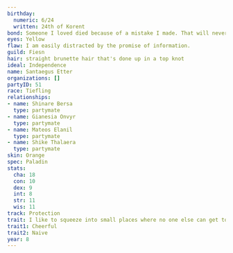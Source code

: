 ```yaml
---
birthday:
  numeric: 6/24
  written: 24th of Korent
bond: Someone I loved died because of a mistake I made. That will never happen again.
eyes: Yellow
flaw: I am easily distracted by the promise of information.
guild: Fiesn
hair: straight brunette hair that's done up in a top knot
ideal: Independence
name: Santaegus Etter
organizations: []
partyID: 51
race: Tiefling
relationships:
- name: Shinare Bersa
  type: partymate
- name: Gianesia Onvyr
  type: partymate
- name: Mateos Elanil
  type: partymate
- name: Shike Thalaera
  type: partymate
skin: Orange
spec: Paladin
stats:
  cha: 18
  con: 10
  dex: 9
  int: 8
  str: 11
  wis: 11
track: Protection
trait: I like to squeeze into small places where no one else can get to me.
trait1: Cheerful
trait2: Naive
year: 8
---
```

